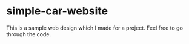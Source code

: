# simple-car-website
This is a sample web design which I made for a project.
Feel free to go through the code.
